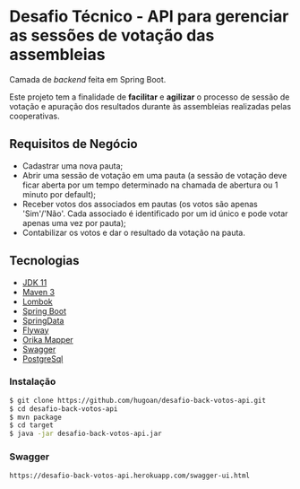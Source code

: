 # Desafio Técnico - API para gerenciar as sessões de votação das assembleias

Camada de *backend* feita em Spring Boot.

Este projeto tem a finalidade de **facilitar** e **agilizar** o processo de sessão de votação e apuração dos resultados durante às assembleias realizadas pelas cooperativas.

## Requisitos de Negócio 
  - Cadastrar uma nova pauta;
  - Abrir uma sessão de votação em uma pauta (a sessão  de votação deve ficar aberta por um tempo
determinado na chamada de abertura ou 1 minuto por default);
  - Receber votos dos associados em pautas (os votos são apenas 'Sim'/'Não'. Cada associado  é
identificado por um id único e pode votar apenas uma vez por pauta);
  - Contabilizar os votos e dar o resultado da votação na pauta.

## Tecnologias
- [JDK 11](https://www.oracle.com/technetwork/java/javase/downloads/java-archive-javase11-5116896.html)
- [Maven 3](https://maven.apache.org)
- [Lombok](https://projectlombok.org/)
- [Spring Boot](https://spring.io/projects/spring-boot)
- [SpringData](https://spring.io/projects/spring-data)
- [Flyway](https://flywaydb.org/)
- [Orika Mapper](http://orika-mapper.github.io/orika-docs/)
- [Swagger](https://swagger.io/)
- [PostgreSql](https://www.postgresql.org/)

### Instalação

```sh
$ git clone https://github.com/hugoan/desafio-back-votos-api.git
$ cd desafio-back-votos-api
$ mvn package
$ cd target
$ java -jar desafio-back-votos-api.jar
```

### Swagger
```sh
https://desafio-back-votos-api.herokuapp.com/swagger-ui.html
```